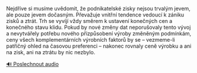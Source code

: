 
Nejdříve si musíme uvědomit, že podnikatelské zisky nejsou trvalým jevem, ale pouze jevem dočasným. Převažuje vnitřní tendence vedoucí k zániku zisků a ztrát. Trh se vyvíjí vždy směrem k ustavení konečných cen a konečného stavu klidu. Pokud by nové změny dat neporušovaly tento vývoj a nevytvářely potřebu nového přizpůsobení výroby změněným podmínkám, ceny všech komplementárních výrobních faktorů by se – vezmeme-li patřičný ohled na časovou preferenci – nakonec rovnaly ceně výrobku a ani na zisk, ani na ztrátu by nic nezbylo.

[🔊 Poslechnout audio](/data/7-paragraphs/audio/chapter_60/para_004-Nejdve-si-musme-uvdomit-e-podnikatelsk-zisk.mp3)
